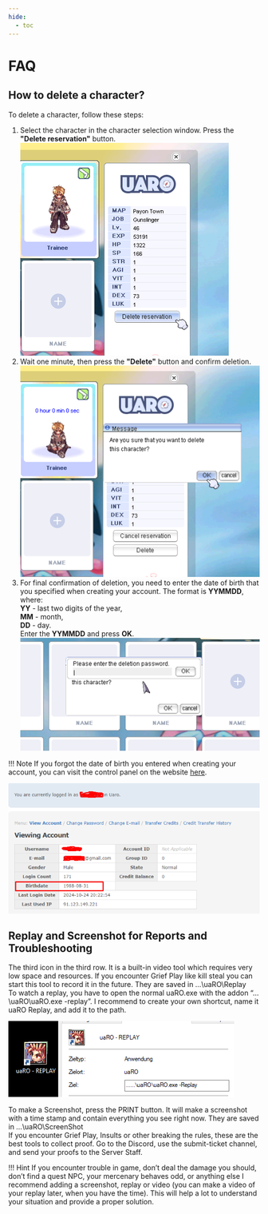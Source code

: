 ```yaml
---
hide:
  - toc
---
```

# FAQ

## How to delete a character?

To delete a character, follow these steps:

1. Select the character in the character selection window. Press the **"Delete reservation"** button.
![Delete-Char1](img/Delete-Char1.png)<br>
2. Wait one minute, then press the **"Delete"** button and confirm deletion.<br>
![Delete-Char2](img/Delete-Char2.png)
3. For final confirmation of deletion, you need to enter the date of birth that you specified when creating your account. The format is **YYMMDD**, where:<br>
**YY** - last two digits of the year,<br>
**MM** - month,<br>
**DD** - day.<br>
Enter the **YYMMDD** and press **OK**.<br>
![Delete-Char3](img/Delete-Char3.png)

!!! Note
    If you forgot the date of birth you entered when creating your account, you can visit the control panel on the website [here](https://uaro.net/cp/?module=account&action=login).

![Delete-Char4](img/Delete-Char4.png)

## Replay and Screenshot for Reports and Troubleshooting  

The third icon in the third row. It is a built-in video tool which requires very low space and resources. If you encounter Grief Play like kill steal you can start this tool to record it in the future. They are saved in …\uaRO\Replay  
To watch a replay, you have to open the normal uaRO.exe with the addon “…\uaRO\uaRO.exe -replay”. I recommend to create your own shortcut, name it uaRO Replay, and add it to the path.  

![Replay](img/FAQ/Replay.png)

To make a Screenshot, press the PRINT button. It will make a screenshot with a time stamp and contain everything you see right now. They are saved in …\uaRO\ScreenShot  
If you encounter Grief Play, Insults or other breaking the rules, these are the best tools to collect proof. Go to the Discord, use the submit-ticket channel, and send your proofs to the Server Staff.  

!!! Hint
     If you encounter trouble in game, don’t deal the damage you should, don’t find a quest NPC, your mercenary behaves odd, or anything else I recommend adding a screenshot, replay or video (you can make a video of your replay later, when you have the time). This will help a lot to understand your situation and provide a proper solution.